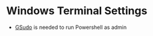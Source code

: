 # Windows Terminal Settings

* [GSudo](https://github.com/gerardog/gsudo) is needed to run Powershell as admin
